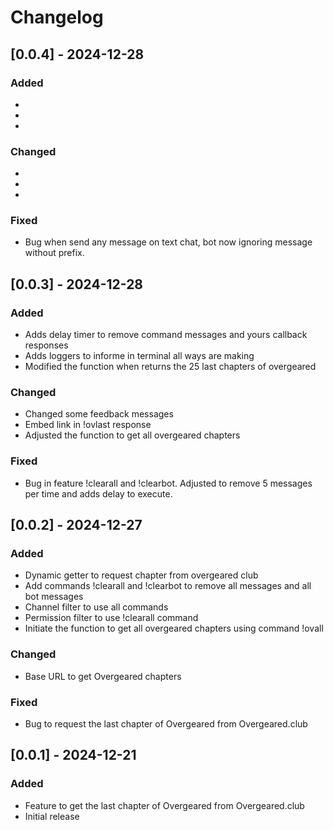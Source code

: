 # Changelog
## [0.0.4] - 2024-12-28
### Added
-
-
-

### Changed
-
-
-

### Fixed
- Bug when send any message on text chat, bot now ignoring message without prefix.

## [0.0.3] - 2024-12-28
### Added
- Adds delay timer to remove command messages and yours callback responses
- Adds loggers to informe in terminal all ways are making
- Modified the function when returns the 25 last chapters of overgeared

### Changed
- Changed some feedback messages
- Embed link in !ovlast response
- Adjusted the function to get all overgeared chapters

### Fixed
- Bug in feature !clearall and !clearbot. Adjusted to remove 5 messages per time and adds delay to execute.

## [0.0.2] - 2024-12-27
### Added
- Dynamic getter to request chapter from overgeared club
- Add commands !clearall and !clearbot to remove all messages and all bot messages
- Channel filter to use all commands
- Permission filter to use !clearall command
- Initiate the function to get all overgeared chapters using command !ovall

### Changed
- Base URL to get Overgeared chapters

### Fixed
- Bug to request the last chapter of Overgeared from Overgeared.club

## [0.0.1] - 2024-12-21
### Added
- Feature to get the last chapter of Overgeared from Overgeared.club
- Initial release